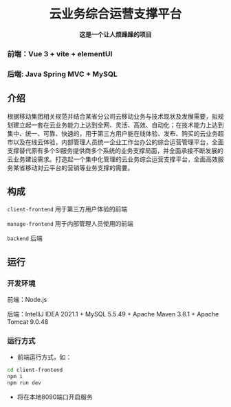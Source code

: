 <div align="center">

#  云业务综合运营支撑平台

**这是一个让人烦躁躁的项目**

</div>

### 前端：Vue 3 + vite + elementUI

### 后端: Java Spring MVC + MySQL

## 介绍

根据移动集团相关规范并结合某省分公司云移动业务与技术现状及发展需要，拟规划建立起一套在云业务能力上达到全网、灵活、高效、自动化；在技术能力上达到集中、统一、可靠、快速的，用于第三方用户能在线体验、发布、购买的云业务超市以及在线云体验，内部管理人员统一企业工作台办公的综合运营管理平台，全面支撑替代原有多个SI服务提供商多个系统的业务支撑局面，并全面承接不断发展的云业务建设需求。打造起一个集中化管理的云业务综合运营支撑平台，全面高效服务某省移动对云平台的营销等业务支撑的需要。

## 构成

`client-frontend` 用于第三方用户体验的前端

`manage-frontend` 用于内部管理人员使用的前端

`backend` 后端

## 运行

###  开发环境

前端：Node.js

后端：IntelliJ IDEA 2021.1 + MySQL 5.5.49 + Apache Maven 3.8.1 + Apache Tomcat 9.0.48

###  运行方式

- 前端运行方式，如：

```bash
cd client-frontend
npm i
npm run dev
```

- 将在本地8090端口开启服务



